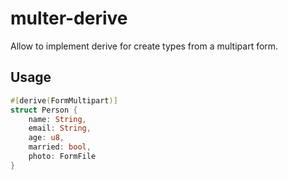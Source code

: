 # multer-derive

Allow to implement derive for create types from a multipart form.

## Usage

```rs
#[derive(FormMultipart)]
struct Person {
    name: String,
    email: String,
    age: u8,
    married: bool,
    photo: FormFile
}
```
